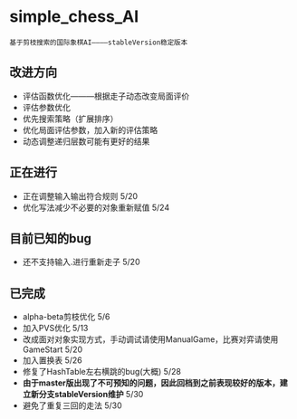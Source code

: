 # simple_chess_AI

`基于剪枝搜索的国际象棋AI————stableVersion稳定版本`

## 改进方向

* 评估函数优化———根据走子动态改变局面评价
* 评估参数优化
* 优先搜索策略（扩展排序）
* 优化局面评估参数，加入新的评估策略
* 动态调整递归层数可能有更好的结果

## 正在进行

* 正在调整输入输出符合规则 5/20
* 优化写法减少不必要的对象重新赋值 5/24

## 目前已知的bug

* 还不支持输入.进行重新走子 5/20

## 已完成

* alpha-beta剪枝优化 5/6
* 加入PVS优化 5/13
* 改成面对对象实现方式，手动调试请使用ManualGame，比赛对弈请使用GameStart 5/20
* 加入置换表 5/26
* 修复了HashTable左右横跳的bug(大概) 5/28
* **由于master版出现了不可预知的问题，因此回档到之前表现较好的版本，建立新分支stableVersion维护** 5/30
* 避免了重复三回的走法 5/30